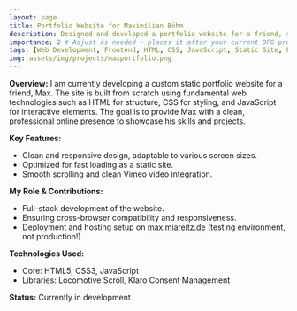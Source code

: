 ```yaml
---
layout: page
title: Portfolio Website for Maximilian Böhm
description: Designed and developed a portfolio website for a friend, showcasing their work, using HTML, CSS, and JavaScript.
importance: 2 # Adjust as needed - places it after your current DFG project
tags: [Web Development, Frontend, HTML, CSS, JavaScript, Static Site, Portfolio, UI/UX Design] # Add UI/UX if you were involved in design
img: assets/img/projects/maxportfolio.png
---
```


**Overview:**
I am currently developing a custom static portfolio website for a friend, Max. The site is built from scratch using fundamental web technologies such as HTML for structure, CSS for styling, and JavaScript for interactive elements. The goal is to provide Max with a clean, professional online presence to showcase his skills and projects.

**Key Features:**
*   Clean and responsive design, adaptable to various screen sizes.
*   Optimized for fast loading as a static site.
*   Smooth scrolling and clean Vimeo video integration.

**My Role & Contributions:**
*   Full-stack development of the website.
*   Ensuring cross-browser compatibility and responsiveness.
*   Deployment and hosting setup on [max.miareitz.de](https://max.miareitz.de) (testing environment, not production!).

**Technologies Used:**
*   Core: HTML5, CSS3, JavaScript
*   Libraries: Locomotive Scroll, Klaro Consent Management

**Status:** Currently in development
